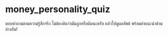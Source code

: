 # money_personality_quiz
ตอบคำถามตามความรู้สึกจริง ไม่ต้องคิดว่ามันถูกหรือผิดนะครับ แล้วไปดูผลลัพธ์ พร้อมคำแนะนำด้านล่างกัน!
